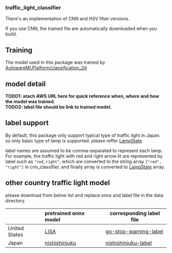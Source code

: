 ### traffic_light_classifier
There's an implementation of CNN and HSV filter versions.

If you use CNN, the trained file are automatically downloaded when you build.

## Training
The model  used in this package was trained by [AutowareMLPlatform/classification_2d](https://github.com/tier4/AutowareMLPlatform/tree/master/tasks/classification_2d)

## model detail
**TODO1: atach AWS URL here for quick reference when, where and how the model was trained.**\
**TODO2: label file should be link to trained model.**

## label support
By default, this package only support typical type of traffic light in Japan. so only basic type of lamp is supported. please reffer [LampState](https://github.com/tier4/autoware.iv/blob/master/common/msgs/autoware_perception_msgs/msg/traffic_light_recognition/LampState.msg)

label names are assumed to be comma-separated to represent each lamp.\
For example, the traffic light with red and right arrow lit are represented by label such as `"red,right"`, which are converted to the string array `["red", "right"]` in cnn_classifier, and finally array is converted to [LampState](https://github.com/tier4/autoware.iv/blob/master/common/msgs/autoware_perception_msgs/msg/traffic_light_recognition/LampState.msg) array.

## other country traffic light model
please download from below list and replace onnx and label file in the data directory.

  | | pretrained onnx model | corresponding label file |
  |:--- | :--- | --- |
  | United States| [LISA](https://drive.google.com/uc?id=1Q-pZNTUBDNWddcURARrvtz2jmTiqV5T7) | [go-stop-warning-label](https://drive.google.com/uc?id=15fxhS2zDAU0aa_cLkrhMKo_1ZY-JnWTE) |
  | Japan |[nishishinjuku](https://drive.google.com/uc?id=19M64ZAo0XNv-Ep2RDynrRipLg3YAm65e)  | [nishishinjuku-label](https://drive.google.com/uc?id=1C4XkFe-G58LcDJSVMp5xlwQniGVozgwW) |
